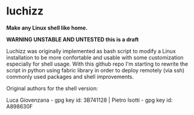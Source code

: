 luchizz
=======

**Make any Linux shell like home.**

**WARNING UNSTABLE AND UNTESTED this is a draft**

Luchizz was originally implemented as bash script to modify a Linux installation to be more confortable and usable with some customization especially for shell usage.
With this github repo I'm starting to rewrite the script in python using fabric library in order to deploy remotely (via ssh) commonly used packages and shell improvements.

Original authors for the shell version:

Luca Giovenzana - gpg key id: 3B741128   |   Pietro Isotti - gpg key id: A898630F

